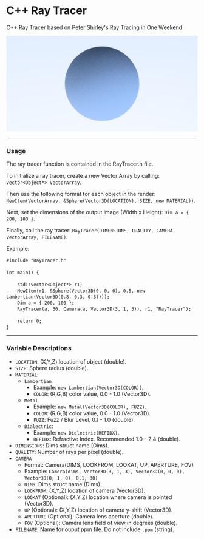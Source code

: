 # C++ Ray Tracer
C++ Ray Tracer based on Peter Shirley's Ray Tracing in One Weekend

![VWI Banner](https://raw.githubusercontent.com/cdgco/raytracing/master/Demo3.jpg)
<hr>

### Usage
The ray tracer function is contained in the RayTracer.h file.

To initialize a ray tracer, create a new Vector Array by calling: `vector<Object*> VectorArray`.

Then use the following format for each object in the render: `NewItem(VectorArray, &Sphere(Vector3D(LOCATION), SIZE, new MATERIAL))`.

Next, set the dimensions of the output image (Width x Height): `Dim a = { 200, 100 }`.
 
Finally, call the ray tracer: `RayTracer(DIMENSIONS, QUALITY, CAMERA, VectorArray, FILENAME)`.
 
Example:
```
#include "RayTracer.h"

int main() {

	std::vector<Object*> r1;
	NewItem(r1, &Sphere(Vector3D(0, 0, 0), 0.5, new Lambertian(Vector3D(0.8, 0.3, 0.3))));
	Dim a = { 200, 100 };
	RayTracer(a, 30, Camera(a, Vector3D(3, 1, 3)), r1, "RayTracer");

	return 0;
}
```
<hr>

### Variable Descriptions
* `LOCATION`: (X,Y,Z) location of object (double).
* `SIZE`: Sphere radius (double).
* `MATERIAL`:
  * `Lambertian`
    * Example: `new Lambertian(Vector3D(COLOR))`.
    * `COLOR`: (R,G,B) color value, 0.0 - 1.0 (Vector3D).
  * `Metal`
    * Example: `new Metal(Vector3D(COLOR), FUZZ)`.
    * `COLOR`: (R,G,B) color value, 0.0 - 1.0 (Vector3D).
    * `FUZZ`: Fuzz / Blur Level, 0.1 - 1.0 (double).
  * `Dialectric`: 
    * Example: `new Dielectric(REFIDX)`.
    * `REFIDX`: Refractive Index. Recommended 1.0 - 2.4 (double).
* `DIMENSIONS`: Dims struct name (Dims).
* `QUALITY`: Number of rays per pixel (double).
* `CAMERA`
  * Format: Camera(DIMS, LOOKFROM, LOOKAT, UP, APERTURE, FOV) 
  * Example: `Camera(dims, Vector3D(3, 1, 3), Vector3D(0, 0, 0), Vector3D(0, 1, 0), 0.1, 30)`
  * `DIMS`: Dims struct name (Dims).
  * `LOOKFROM`: (X,Y,Z) location of camera (Vector3D).
  * `LOOKAT` (Optional): (X,Y,Z) location where camera is pointed (Vector3D).
  * `UP` (Optional): (X,Y,Z) location of camera y-shift (Vector3D).
  * `APERTURE` (Optional): Camera lens aperture (double).
  * `FOV` (Optional): Camera lens field of view in degrees (double).
* `FILENAME`: Name for ouput ppm file. Do not include `.ppm` (string).

